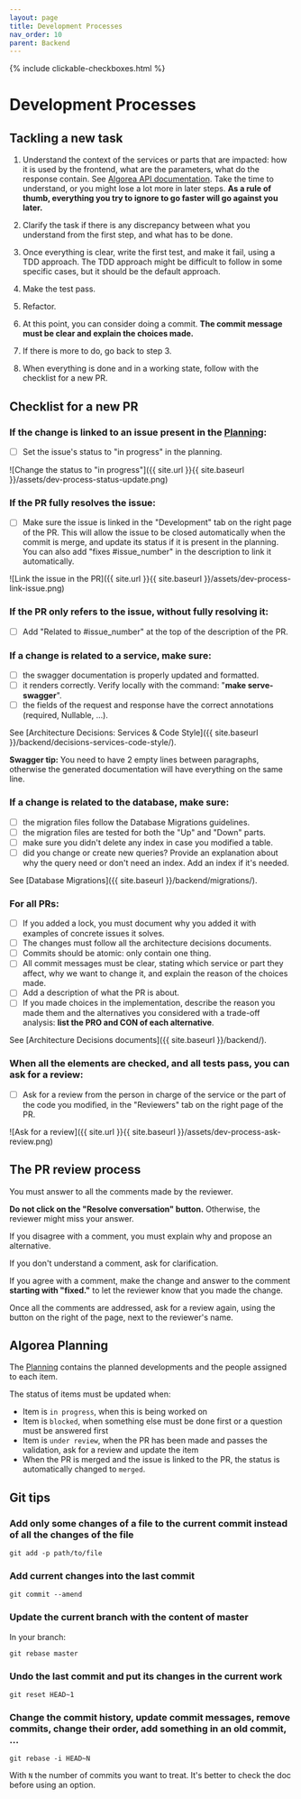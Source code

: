 ```yaml
---
layout: page
title: Development Processes
nav_order: 10
parent: Backend
---
```


{% include clickable-checkboxes.html %}

# Development Processes


## Tackling a new task

1. Understand the context of the services or parts that are impacted: how it is used by the frontend, what are the parameters, what do the response contain. See [Algorea API documentation](https://france-ioi.github.io/algorea-devdoc/api/). Take the time to understand, or you might lose a lot more in later steps. **As a rule of thumb, everything you try to ignore to go faster will go against you later.**

2. Clarify the task if there is any discrepancy between what you understand from the first step, and what has to be done.

3. Once everything is clear, write the first test, and make it fail, using a TDD approach. The TDD approach might be difficult to follow in some specific cases, but it should be the default approach.

4. Make the test pass.

5. Refactor.

6. At this point, you can consider doing a commit. **The commit message must be clear and explain the choices made.**

7. If there is more to do, go back to step 3.

8. When everything is done and in a working state, follow with the checklist for a new PR.


## Checklist for a new PR

### If the change is linked to an issue present in the [Planning](https://github.com/orgs/France-ioi/projects/2):

- [ ] Set the issue's status to "in progress" in the planning.

![Change the status to "in progress"]({{ site.url }}{{ site.baseurl }}/assets/dev-process-status-update.png)

### If the PR fully resolves the issue:

- [ ] Make sure the issue is linked in the "Development" tab on the right page of the PR. This will allow the issue to be closed automatically when the commit is merge, and update its status if it is present in the planning. You can also add "fixes #issue_number" in the description to link it automatically.

![Link the issue in the PR]({{ site.url }}{{ site.baseurl }}/assets/dev-process-link-issue.png)

### If the PR only refers to the issue, without fully resolving it:

- [ ] Add "Related to #issue_number" at the top of the description of the PR.


### If a change is related to a service, make sure:

- [ ] the swagger documentation is properly updated and formatted.
- [ ] it renders correctly. Verify locally with the command: "**make serve-swagger**".
- [ ] the fields of the request and response have the correct annotations (required, Nullable, ...).

See [Architecture Decisions: Services & Code Style]({{ site.baseurl }}/backend/decisions-services-code-style/).

**Swagger tip:** You need to have 2 empty lines between paragraphs, otherwise the generated documentation will have everything on the same line.

### If a change is related to the database, make sure:

- [ ] the migration files follow the Database Migrations guidelines.
- [ ] the migration files are tested for both the "Up" and "Down" parts.
- [ ] make sure you didn't delete any index in case you modified a table.
- [ ] did you change or create new queries? Provide an explanation about why the query need or don't need an index. Add an index if it's needed.

See [Database Migrations]({{ site.baseurl }}/backend/migrations/).

### For all PRs:

- [ ] If you added a lock, you must document why you added it with examples of concrete issues it solves.
- [ ] The changes must follow all the architecture decisions documents.
- [ ] Commits should be atomic: only contain one thing.
- [ ] All commit messages must be clear, stating which service or part they affect, why we want to change it, and explain the reason of the choices made.
- [ ] Add a description of what the PR is about.
- [ ] If you made choices in the implementation, describe the reason you made them and the alternatives you considered with a trade-off analysis: **list the PRO and CON of each alternative**.

See [Architecture Decisions documents]({{ site.baseurl }}/backend/).


### When all the elements are checked, and all tests pass, you can ask for a review:

- [ ] Ask for a review from the person in charge of the service or the part of the code you modified, in the "Reviewers" tab on the right page of the PR.

![Ask for a review]({{ site.url }}{{ site.baseurl }}/assets/dev-process-ask-review.png)


## The PR review process

You must answer to all the comments made by the reviewer.

**Do not click on the "Resolve conversation" button.** Otherwise, the reviewer might miss your answer.

If you disagree with a comment, you must explain why and propose an alternative.

If you don't understand a comment, ask for clarification.

If you agree with a comment, make the change and answer to the comment **starting with "fixed."** to let the reviewer know that you made the change.

Once all the comments are addressed, ask for a review again, using the button on the right of the page, next to the reviewer's name.



## Algorea Planning

The [Planning](https://github.com/orgs/France-ioi/projects/2) contains the planned developments and the people assigned to each item.

The status of items must be updated when:
- Item is `in progress`, when this is being worked on
- Item is `blocked`, when something else must be done first or a question must be answered first
- Item is `under review`, when the PR has been made and passes the validation, ask for a review and update the item
- When the PR is merged and the issue is linked to the PR, the status is automatically changed to `merged`.


## Git tips

### Add only some changes of a file to the current commit instead of all the changes of the file

`git add -p path/to/file`


### Add current changes into the last commit

`git commit --amend`


### Update the current branch with the content of master

In your branch:

`git rebase master`


### Undo the last commit and put its changes in the current work

`git reset HEAD~1`


### Change the commit history, update commit messages, remove commits, change their order, add something in an old commit, ...

`git rebase -i HEAD~N`

With `N` the number of commits you want to treat.
It's better to check the doc before using an option.
